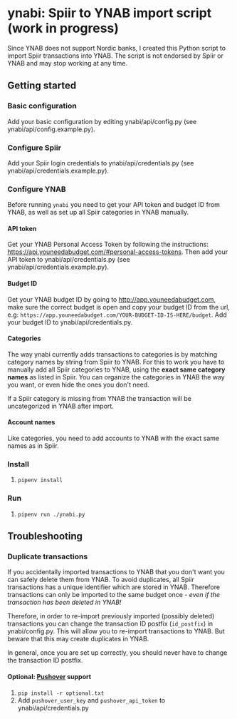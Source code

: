 # ynabi: Spiir to YNAB import script (work in progress)

Since YNAB does not support Nordic banks, I created this Python script
to import Spiir transactions into YNAB. The script is not endorsed by Spiir
or YNAB and may stop working at any time.

## Getting started

### Basic configuration

Add your basic configuration by editing ynabi/api/config.py (see ynabi/api/config.example.py).

### Configure Spiir

Add your Spiir login credentials to ynabi/api/credentials.py
(see ynabi/api/credentials.example.py).

### Configure YNAB

Before running `ynabi` you need to get your API token and budget ID from YNAB,
as well as set up all Spiir categories in YNAB manually.

#### API token

Get your YNAB Personal Access Token by following the instructions:
https://api.youneedabudget.com/#personal-access-tokens.
Then add your API token to ynabi/api/credentials.py
(see ynabi/api/credentials.example.py).

#### Budget ID

Get your YNAB budget ID by going to http://app.youneedabudget.com, make sure
the correct budget is open and copy your budget ID from the url, e.g:
`https://app.youneedabudget.com/YOUR-BUDGET-ID-IS-HERE/budget`. Add your budget
ID to ynabi/api/credentials.py.

#### Categories

The way ynabi currently adds transactions to categories is by matching category
names by string from Spiir to YNAB. For this to work you have to manually add
all Spiir categories to YNAB, using the **exact same category names** as listed
in Spiir. You can organize the categories in YNAB the way you want, or even hide
the ones you don't need.

If a Spiir category is missing from YNAB the transaction will be uncategorized
in YNAB after import.

#### Account names

Like categories, you need to add accounts to YNAB with the exact same names as in
Spiir.

### Install

1. `pipenv install`

### Run

1. `pipenv run ./ynabi.py`

## Troubleshooting

### Duplicate transactions

If you accidentally imported transactions to YNAB that you don't want you can
safely delete them from YNAB. To avoid duplicates, all Spiir transactions has
a unique identifier which are stored in YNAB. Therefore transactions can only
be imported to the same budget once - *even if the transaction has been deleted
in YNAB!*

Therefore, in order to re-import previously imported (possibly deleted)
transactions you can change the transaction ID postfix
(`id_postfix`) in ynabi/config.py. This will allow you to re-import transactions
to YNAB. But beware that this may create duplicates in YNAB.

In general, once you are set up correctly, you should never have to change the
transaction ID postfix.

#### Optional: [Pushover](https://pushover.net/) support

1. `pip install -r optional.txt`
2. Add `pushover_user_key` and `pushover_api_token` to ynabi/api/credentials.py
